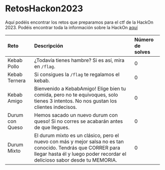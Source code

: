 # RetosHackon2023

Aquí podéis encontrar los retos que preparamos para el ctf de la HackOn 2023.
Podéis encontrar toda la información sobre la HackOn [aquí](https://hackon.es/)


| Reto    | Descripción | Número de solves |
|:-------------|:-------------|:-------------|
| Kebab Pollo | ¿Todavía tienes hambre? Si es así, mira en `/flag`. | 0 |
| Kebab Ternera | Si consigues la `/flag` te regalamos el kebab. | 0 |
| Kebab Amigo | Bienvenido a KebabAmigo! Elige bien tu comida, pero no te equivoques, solo tienes 3 intentos. No nos gustan los clientes indecisos. | 0 |
| Durum con Queso | Hemos sacado un nuevo durum con queso! Si no corres se acabarán antes de que llegues. | 0 |
| Durum Mixto | El durum mixto es un clásico, pero el nuevo con más y mejor salsa no es tan conocido. Tendrás que CORRER para llegar hasta él y luego poder recordar el delicioso sabor desde tu MEMORIA. | 0 |
